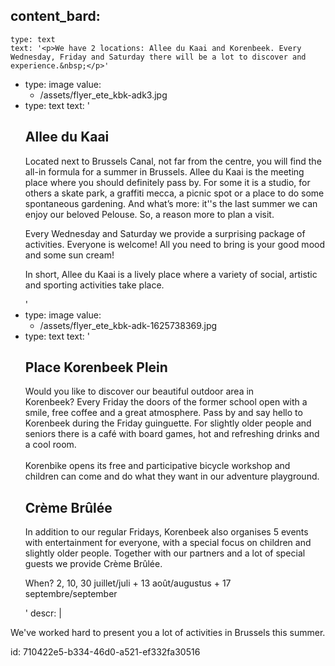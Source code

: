content_bard:
  -
    type: text
    text: '<p>We have 2 locations: Allee du Kaai and Korenbeek. Every Wednesday, Friday and Saturday there will be a lot to discover and experience.&nbsp;</p>'
  -
    type: image
    value:
      - /assets/flyer_ete_kbk-adk3.jpg
  -
    type: text
    text: '<h2>Allee du Kaai</h2><p>Located next to Brussels Canal, not far from the centre, you will find the all-in formula for a summer in Brussels.&nbsp;Allee du Kaai is the meeting place where you should definitely pass by. For some it is a studio, for others a skate park, a graffiti mecca, a picnic spot or a place to do some spontaneous gardening. And what’s more: it''s the last summer we can enjoy our beloved Pelouse. So, a reason more to plan a visit. &nbsp;</p><p>Every Wednesday and Saturday we provide a surprising package of activities. Everyone is welcome! All you need to bring is your good mood and some sun cream!&nbsp;</p><p>In short, Allee du Kaai is a lively place where a variety of social, artistic and sporting activities take place.&nbsp;</p>'
  -
    type: image
    value:
      - /assets/flyer_ete_kbk-adk-1625738369.jpg
  -
    type: text
    text: '<h2>Place Korenbeek Plein</h2><p>Would you like to discover our beautiful outdoor area in Korenbeek?&nbsp;Every Friday the doors of the former school open with a smile, free coffee and a great atmosphere. Pass by and say hello to Korenbeek during the Friday guinguette. For slightly older people and seniors there is a café with board games, hot and refreshing drinks and a cool room.<br><br>Korenbike opens its free and participative bicycle workshop and children can come and do what they want in our adventure playground.&nbsp;</p><h2>Crème Brûlée</h2><p>In addition to our regular Fridays, Korenbeek also organises 5 events with entertainment for everyone, with a special focus on children and slightly older people. Together with our partners and a lot of special guests we provide Crème Brûlée. &nbsp;</p><p>When? 2, 10, 30 juillet/juli + 13 août/augustus + 17 septembre/september&nbsp;</p>'
descr: |
  <p>We've worked hard to present you a lot of activities in Brussels this summer.
  </p>
  
id: 710422e5-b334-46d0-a521-ef332fa30516
